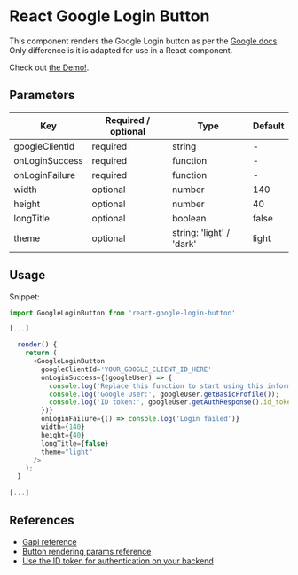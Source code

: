 # React Google Login Button

This component renders the Google Login button as per the [Google docs](https://developers.google.com/identity/sign-in/web/sign-in). Only difference is it is adapted for use in a React component.

Check out [the Demo!](https://ljtijhuis.github.io/react-google-login-button/).

## Parameters

| Key | Required / optional | Type | Default |
|-----|---------------------|------|---------|
| googleClientId | required | string | - |
| onLoginSuccess | required | function | - |
| onLoginFailure | required | function | - |
| width | optional | number | 140 |
| height  | optional | number | 40 |
| longTitle | optional | boolean | false |
| theme | optional | string: 'light' / 'dark' | light |

## Usage

Snippet:
```javascript
import GoogleLoginButton from 'react-google-login-button'

[...]

  render() {
    return (
      <GoogleLoginButton
        googleClientId='YOUR_GOOGLE_CLIENT_ID_HERE'
        onLoginSuccess={(googleUser) => {
          console.log('Replace this function to start using this information');
          console.log('Google User:', googleUser.getBasicProfile());
          console.log('ID token:', googleUser.getAuthResponse().id_token);
        })}
        onLoginFailure={() => console.log('Login failed')}
        width={140}
        height={40}
        longTitle={false}
        theme="light"
      />    
    );
  }
  
[...]
```

## References

  * [Gapi reference](https://developers.google.com/identity/sign-in/web/reference)
  * [Button rendering params reference](https://developers.google.com/identity/sign-in/web/reference#gapisignin2renderid-options)
  * [Use the ID token for authentication on your backend](https://developers.google.com/identity/sign-in/web/backend-auth)